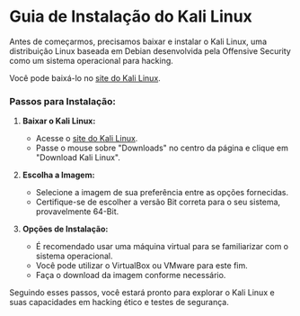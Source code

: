 # Guia de Instalação do Kali Linux

Antes de começarmos, precisamos baixar e instalar o Kali Linux, uma distribuição Linux baseada em Debian desenvolvida pela Offensive Security como um sistema operacional para hacking.

Você pode baixá-lo no [site do Kali Linux](https://www.kali.org/).

### Passos para Instalação:

1. **Baixar o Kali Linux:**
   - Acesse o [site do Kali Linux](https://www.kali.org/).
   - Passe o mouse sobre "Downloads" no centro da página e clique em "Download Kali Linux".

2. **Escolha a Imagem:**
   - Selecione a imagem de sua preferência entre as opções fornecidas.
   - Certifique-se de escolher a versão Bit correta para o seu sistema, provavelmente 64-Bit.

3. **Opções de Instalação:**
   - É recomendado usar uma máquina virtual para se familiarizar com o sistema operacional.
   - Você pode utilizar o VirtualBox ou VMware para este fim.
   - Faça o download da imagem conforme necessário.

Seguindo esses passos, você estará pronto para explorar o Kali Linux e suas capacidades em hacking ético e testes de segurança.
